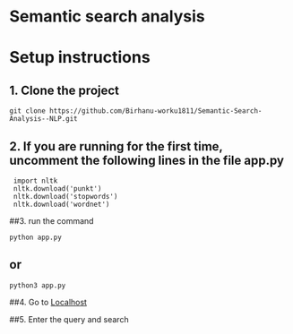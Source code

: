 # Semantic search analysis
# Setup instructions
## 1. Clone the project
```
git clone https://github.com/Birhanu-worku1811/Semantic-Search-Analysis--NLP.git
```
## 2. If you are running for the first time, uncomment the following lines in the file app.py
```
 import nltk
 nltk.download('punkt')
 nltk.download('stopwords')
 nltk.download('wordnet')
 ```
##3. run the command
```
python app.py
```
## or
```
python3 app.py 
``` 
##4. Go to [Localhost](http://127.0.0.1:5000)

##5. Enter the query and search